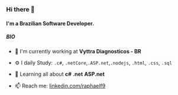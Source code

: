 ### Hi there 👋

#### I'm a Brazilian Software Developer.

##### BIO

- 🏢 I'm currently working at **Vyttra Diagnosticos - BR**

- ⚙️ I daily Study: `.c#`, `.netCore`,`.ASP.net`,`.nodejs`, `.html`, `.css`, `.sql`

- 🌱 Learning all about **c#** **.net** **ASP.net**
 
- 📫 Reach me: [linkedin.com/raphaelf9](https://www.linkedin.com/in/raphaelf9/)
   

